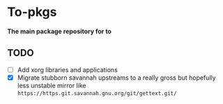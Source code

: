 # To-pkgs

**The main package repository for to**

## TODO
- [ ] Add xorg libraries and applications
- [x] Migrate stubborn savannah upstreams to a really gross but hopefully less
unstable mirror like `https://https.git.savannah.gnu.org/git/gettext.git/`
